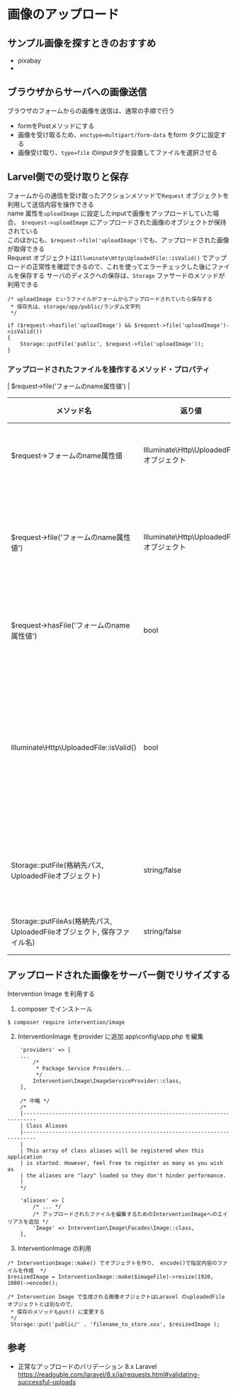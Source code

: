# 画像のアップロード

## サンプル画像を探すときのおすすめ
- pixabay
- 

## ブラウザからサーバへの画像送信
ブラウザのフォームからの画像を送信は、通常の手順で行う  
- formをPostメソッドにする
- 画像を受け取るため、`enctype=multipart/form-data` をform タグに設定する
- 画像受け取り、`type=file` のinputタグを設置してファイルを選択させる 

## Larvel側での受け取りと保存
フォームからの通信を受け取ったアクションメソッドで`Request` オブジェクトを利用して送信内容を操作できる  
name 属性を`uploadImage` に設定したinputで画像をアップロードしていた場合、
`$request->uploadImage` にアップロードされた画像のオブジェクトが保持されている  
このほかにも、`$request->file('uploadImage')`でも、アップロードされた画像が取得できる  
Request オブジェクトは`Illuminate\Http\UploadedFile::isValid()` でアップロードの正常性を確認できるので、これを使ってエラーチェックした後にファイルを保存する
サーバのディスクへの保存は、`Storage` ファサードのメソッドが利用できる  
```
/* uploadImage というファイルがフォームからアップロードされていたら保存する
 * 保存先は、storage/app/public/ランダム文字列
 */

if ($request->hasfile('uploadImage') && $request->file('uploadImage')->isValid())
{
    Storage::putFile('public', $request->file('uploadImage'));
}
```

### アップロードされたファイルを操作するメソッド・プロパティ
| $request->file('フォームのname属性値') | 

| メソッド名 | 返り値 | name属性値がuploadImageの場合の記述例 | 備考 |
| --- | --- | --- | --- |
| $request->フォームのname属性値 | Illuminate\Http\UploadedFile オブジェクト | $request->uploadFile | file形式ではない場合も取得できてしまう(uploadedFileオブジェクトとは限らない) |
| $request->file('フォームのname属性値') | Illuminate\Http\UploadedFile オブジェクト | $request->file('uploadImage') | 指定されたname属性値がない場合、またはtype="file" で送信されていない場合(type="text"だった場合など)はnullになる |
| $request->hasFile('フォームのname属性値') | bool | $request->hasFile('uploadImage') | フォームから、指定のname属性でファイルが送信されている場合はtrue |
| Illuminate\Http\UploadedFile::isValid() | bool | $request->file('uploadfile')->isValid() | ファイルがアップロードされ、HTTPエラーが発生していなければtrue<br>uploadedFileオブジェクトのメソッドなので、$request->file() などで取得した際にnullになっていないかには注意が必要 |
| Storage::putFile(格納先パス, UploadedFileオブジェクト) | string/false | Storage::putFile('path/to/dir', $request->file('uploadImage')) | ファイルを任意の場所に保存する<br>ファイル名は一意な文字列が自動設定される |
| Storage::putFileAs(格納先パス, UploadedFileオブジェクト, 保存ファイル名) | string/false | Storage::putFile('path/to/dir', $request->file('uploadImage', ファイル名)) | ファイルを任意の場所とファイル名で保存する |


## アップロードされた画像をサーバー側でリサイズする
Intervention Image を利用する
1. composer でインストール
```
$ composer require intervention/image
```

2. InterventionImage をprovider に追加
app\config\app.php を編集
```
    'providers' => [
    ...
        /*
         * Package Service Providers...
         */
        Intervention\Image\ImageServiceProvider::class,
    ],

    /* 中略 */
    /*
    |--------------------------------------------------------------------------
    | Class Aliases
    |--------------------------------------------------------------------------
    |
    | This array of class aliases will be registered when this application
    | is started. However, feel free to register as many as you wish as
    | the aliases are "lazy" loaded so they don't hinder performance.
    |
    */

    'aliases' => [
        /* ... */
        /* アップロードされたファイルを編集するためのInterventionImageへのエイリアスを追加 */
        'Image' => Intervention\Image\Facades\Image::class,
    ],
```

3. InterventionImage の利用
```
/* InterventionImage::make() でオブジェクトを作り、 encode()で指定内容のファイルを作成  */
$resizedImage = InterventionImage::make($imageFile)->resize(1920, 1080)->encode();

/* Intervention Image で生成される画像オブジェクトはLaravel のuploadedFile オブジェクトとは別なので、
 * 保存のメソッドもput() に変更する
 */
 Storage::put('public/' . 'filename_to_store.xxx', $resizedImage );
```

## 参考
- 正常なアップロードのバリデーション 8.x Laravel  
  https://readouble.com/laravel/8.x/ja/requests.html#validating-successful-uploads


